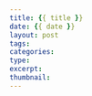 ```yaml
---
title: {{ title }}
date: {{ date }}
layout: post
tags:
categories: 
type: 
excerpt: 
thumbnail: 
---
```

